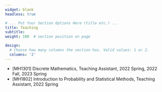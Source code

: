 ```yaml
---
widget: blank
headless: true

# ... Put Your Section Options Here (title etc.) ...
title: Teaching
subtitle:
weight: 100  # section position on page

design:
  # Choose how many columns the section has. Valid values: 1 or 2.
  columns: '2'
---
```


* [MH1301] Discrete Mathematics, Teaching Assistant, 2022 Spring, 2022 Fall, 2023 Spring
* [MH1802] Introduction to Probability and Statistical Methods, Teaching Assistant, 2022 Spring